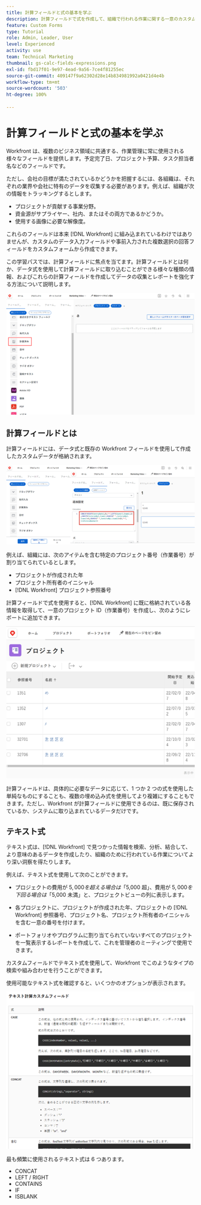 ```yaml
---
title: 計算フィールドと式の基本を学ぶ
description: 計算フィールドで式を作成して、組織で行われる作業に関する一意のカスタムデータを収集する方法を説明します。
feature: Custom Forms
type: Tutorial
role: Admin, Leader, User
level: Experienced
activity: use
team: Technical Marketing
thumbnail: gs-calc-fields-expressions.png
exl-id: fbd17f01-9e97-4ead-9a56-7ce4f81255ec
source-git-commit: 409147f9a62302d28e14b834981992a0421d4e4b
workflow-type: tm+mt
source-wordcount: '503'
ht-degree: 100%

---
```


# 計算フィールドと式の基本を学ぶ

<!-- **Note**: The expression examples shown are simple and some may be mitigated by fields already supplied by  . However, the examples are used to illustrate the foundational knowledge needed in order to build expressions in Workfront.-->

Workfront は、複数のビジネス領域に共通する、作業管理に常に使用される様々なフィールドを提供します。予定完了日、プロジェクト予算、タスク担当者名などのフィールドです。

ただし、会社の目標が満たされているかどうかを把握するには、各組織は、それぞれの業界や会社に特有のデータを収集する必要があります。例えば、組織が次の情報をトラッキングするとします。

* プロジェクトが貢献する事業分野。
* 資金源がサプライヤー、社内、またはその両方であるかどうか。
* 使用する画像に必要な解像度。

これらのフィールドは本来 [!DNL Workfront] に組み込まれているわけではありませんが、カスタムのデータ入力フィールドや事前入力された複数選択の回答フィールドをカスタムフォームから作成できます。

この学習パスでは、計算フィールドに焦点を当てます。計算フィールドとは何か、データ式を使用して計算フィールドに取り込むことができる様々な種類の情報、およびこれらの計算フィールドを作成してデータの収集とレポートを強化する方法について説明します。

![リソース管理の設定の 1 ページ](assets/GS01.png)

## 計算フィールドとは

計算フィールドには、データ式と既存の Workfront フィールドを使用して作成したカスタムデータが格納されます。

![ワークロードバランサーと稼働率レポート](assets/GS02.png)

例えば、組織には、次のアイテムを含む特定のプロジェクト番号（作業番号）が割り当てられているとします。

* プロジェクトが作成された年
* プロジェクト所有者のイニシャル
* [!DNL Workfront] プロジェクト参照番号


計算フィールドで式を使用すると、[!DNL Workfront] に既に格納されている各情報を取得して、一意のプロジェクト ID（作業番号）を作成し、次のようにレポートに追加できます。

![ワークロードバランサーと稼働率レポート](assets/GS03.png)

計算フィールドは、具体的に必要なデータに応じて、1 つか 2 つの式を使用した単純なものにすることも、複数の埋め込み式を使用してより複雑にすることもできます。ただし、Workfront が計算フィールドに使用できるのは、既に保存されているか、システムに取り込まれているデータだけです。

## テキスト式

テキスト式は、[!DNL Workfront] で見つかった情報を検索、分析、結合して、より意味のあるデータを作成したり、組織のために行われている作業についてより深い洞察を得たりします。

例えば、テキスト式を使用して次のことができます。

* プロジェクトの費用が $5,000 を超える場合は「$5,000 超」、費用が $5,000 を下回る場合は「$5,000 未満」と、プロジェクトビューの列に表示します。

* 各プロジェクトに、プロジェクトが作成された年、プロジェクトの [!DNL Workfront] 参照番号、プロジェクト名、プロジェクト所有者のイニシャルを含む一意の番号を付けます。

* ポートフォリオやプログラムに割り当てられていないすべてのプロジェクトを一覧表示するレポートを作成して、これを管理者のミーティングで使用できます。

カスタムフィールドでテキスト式を使用して、Workfront でこのようなタイプの検索や組み合わせを行うことができます。

使用可能なテキスト式を確認すると、いくつかのオプションが表示されます。

![リソース管理の設定の 1 ページ](assets/TE01.png)

最も頻繁に使用されるテキスト式は 6 つあります。

* CONCAT
* LEFT / RIGHT
* CONTAINS
* IF
* ISBLANK